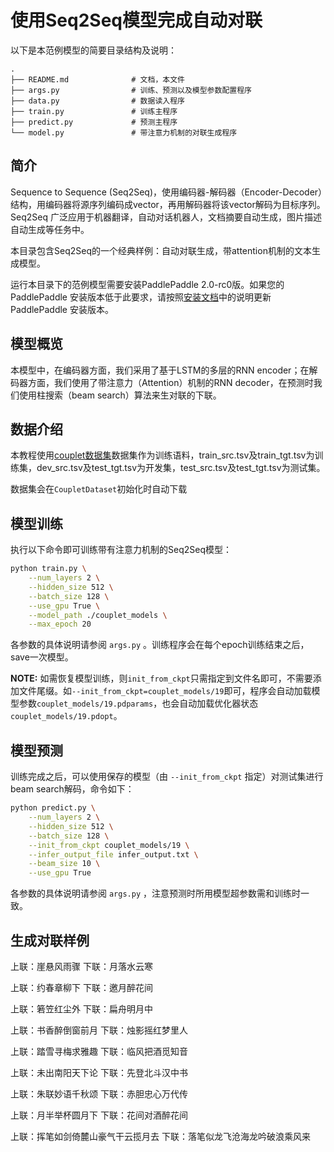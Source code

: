 # 使用Seq2Seq模型完成自动对联

以下是本范例模型的简要目录结构及说明：

```
.
├── README.md              # 文档，本文件
├── args.py                # 训练、预测以及模型参数配置程序
├── data.py                # 数据读入程序
├── train.py               # 训练主程序
├── predict.py             # 预测主程序
└── model.py               # 带注意力机制的对联生成程序
```

## 简介

Sequence to Sequence (Seq2Seq)，使用编码器-解码器（Encoder-Decoder）结构，用编码器将源序列编码成vector，再用解码器将该vector解码为目标序列。Seq2Seq 广泛应用于机器翻译，自动对话机器人，文档摘要自动生成，图片描述自动生成等任务中。

本目录包含Seq2Seq的一个经典样例：自动对联生成，带attention机制的文本生成模型。

运行本目录下的范例模型需要安装PaddlePaddle 2.0-rc0版。如果您的 PaddlePaddle 安装版本低于此要求，请按照[安装文档](https://www.paddlepaddle.org.cn/#quick-start)中的说明更新 PaddlePaddle 安装版本。


## 模型概览

本模型中，在编码器方面，我们采用了基于LSTM的多层的RNN encoder；在解码器方面，我们使用了带注意力（Attention）机制的RNN decoder，在预测时我们使用柱搜索（beam search）算法来生对联的下联。


## 数据介绍

本教程使用[couplet数据集](https://paddlenlp.bj.bcebos.com/datasets/couplet.tar.gz)数据集作为训练语料，train_src.tsv及train_tgt.tsv为训练集，dev_src.tsv及test_tgt.tsv为开发集，test_src.tsv及test_tgt.tsv为测试集。

数据集会在`CoupletDataset`初始化时自动下载

## 模型训练

执行以下命令即可训练带有注意力机制的Seq2Seq模型：

```sh
python train.py \
    --num_layers 2 \
    --hidden_size 512 \
    --batch_size 128 \
    --use_gpu True \
    --model_path ./couplet_models \
    --max_epoch 20
```

各参数的具体说明请参阅 `args.py` 。训练程序会在每个epoch训练结束之后，save一次模型。

**NOTE:** 如需恢复模型训练，则`init_from_ckpt`只需指定到文件名即可，不需要添加文件尾缀。如`--init_from_ckpt=couplet_models/19`即可，程序会自动加载模型参数`couplet_models/19.pdparams`，也会自动加载优化器状态`couplet_models/19.pdopt`。

## 模型预测

训练完成之后，可以使用保存的模型（由 `--init_from_ckpt` 指定）对测试集进行beam search解码，命令如下：

```sh
python predict.py \
    --num_layers 2 \
    --hidden_size 512 \
    --batch_size 128 \
    --init_from_ckpt couplet_models/19 \
    --infer_output_file infer_output.txt \
    --beam_size 10 \
    --use_gpu True
```

各参数的具体说明请参阅 `args.py` ，注意预测时所用模型超参数需和训练时一致。

## 生成对联样例

上联：崖悬风雨骤  下联：月落水云寒

上联：约春章柳下  下联：邀月醉花间

上联：箬笠红尘外  下联：扁舟明月中

上联：书香醉倒窗前月    下联：烛影摇红梦里人

上联：踏雪寻梅求雅趣    下联：临风把酒觅知音

上联：未出南阳天下论    下联：先登北斗汉中书

上联：朱联妙语千秋颂    下联：赤胆忠心万代传

上联：月半举杯圆月下    下联：花间对酒醉花间

上联：挥笔如剑倚麓山豪气干云揽月去   下联：落笔似龙飞沧海龙吟破浪乘风来
